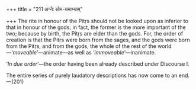 +++
title = "211 अग्नेः सोम-यमाभ्याम्"

+++
The rite in honour of the Pitṛs should not be looked upon as inferior to
that in honour of the gods; in fact, the former is the more important of
the two; because by birth, the Pitṛs are elder than the gods. For, the
order of creation is that the Pitṛs were born from the sages, and the
gods were born from the Pitṛs, and from the gods, the whole of the rest
of the world—‘*moveable*’—animate—as well as ‘*immoveable*’—inanimate.

‘*In* *due order*’—the order having been already described under
Discourse I.

The entire series of purely laudatory descriptions has now come to an
end.—(201)
